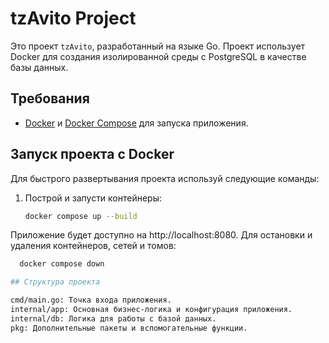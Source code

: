 # tzAvito Project

Это проект `tzAvito`, разработанный на языке Go. Проект использует Docker для создания изолированной среды с PostgreSQL в качестве базы данных.

## Требования

- [Docker](https://www.docker.com/) и [Docker Compose](https://docs.docker.com/compose/) для запуска приложения.

## Запуск проекта с Docker

Для быстрого развертывания проекта используй следующие команды:

1. Построй и запусти контейнеры:
   ```bash
   docker compose up --build
Приложение будет доступно на http://localhost:8080.
Для остановки и удаления контейнеров, сетей и томов:
```bash
  docker compose down

## Структура проекта

cmd/main.go: Точка входа приложения.
internal/app: Основная бизнес-логика и конфигурация приложения.
internal/db: Логика для работы с базой данных.
pkg: Дополнительные пакеты и вспомогательные функции.
